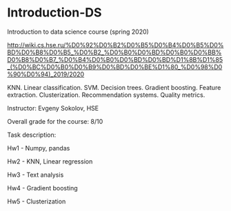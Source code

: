 # Introduction-DS
Introduction to data science course (spring 2020)

http://wiki.cs.hse.ru/%D0%92%D0%B2%D0%B5%D0%B4%D0%B5%D0%BD%D0%B8%D0%B5_%D0%B2_%D0%B0%D0%BD%D0%B0%D0%BB%D0%B8%D0%B7_%D0%B4%D0%B0%D0%BD%D0%BD%D1%8B%D1%85_(%D0%BC%D0%B0%D0%B9%D0%BD%D0%BE%D1%80_%D0%98%D0%90%D0%94)_2019/2020

KNN. Linear classification. SVM. Decision trees. Gradient boosting. Feature extraction. Clusterization. Recommendation systems. Quality metrics.

Instructor: Evgeny Sokolov, HSE

Overall grade for the course: 8/10

Task description:

Hw1 - Numpy, pandas

Hw2 - KNN, Linear regression

Hw3 - Text analysis

Hw4 - Gradient boosting

Hw5 - Clusterization
